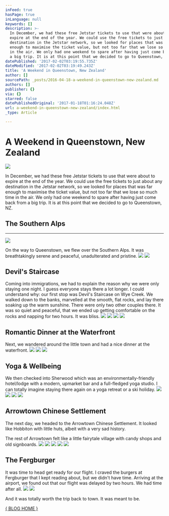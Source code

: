 ```yaml
---
inFeed: true
hasPage: true
inLanguage: null
keywords: []
description: >-
  In December, we had these free Jetstar tickets to use that were about to
  expire at the end of the year. We could use the free tickets to just about any
  destination in the Jetstar network, so we looked for places that was far
  enough to maximise the ticket value, but not too far that we lose so much time
  in the air. We only had one weekend to spare after having just come back from
  a big trip. It is at this point that we decided to go to Queenstown, NZ.
datePublished: '2017-02-02T03:19:55.735Z'
dateModified: '2017-02-02T03:19:49.243Z'
title: 'A Weekend in Queenstown, New Zealand'
author: []
sourcePath: _posts/2016-04-18-a-weekend-in-queenstown-new-zealand.md
authors: []
publisher: {}
via: {}
starred: false
datePublishedOriginal: '2017-01-18T01:16:24.048Z'
url: a-weekend-in-queenstown-new-zealand/index.html
_type: Article

---
```

# A Weekend in Queenstown, New Zealand
![](https://the-grid-user-content.s3-us-west-2.amazonaws.com/b89407a7-5cd6-49e4-9533-7661203b2af7.jpg)

In December, we had these free Jetstar tickets to use that were about to expire at the end of the year. We could use the free tickets to just about any destination in the Jetstar network, so we looked for places that was far enough to maximise the ticket value, but not too far that we lose so much time in the air. We only had one weekend to spare after having just come back from a big trip. It is at this point that we decided to go to Queenstown, NZ.

## The Southern Alps

---

![](https://the-grid-user-content.s3-us-west-2.amazonaws.com/abfc2fb8-51db-477c-9117-73a7d5f5d8df.jpg)

On the way to Queenstown, we flew over the Southern Alps. It was breathtakingly serene and peaceful, unadulterated and pristine.
![](https://the-grid-user-content.s3-us-west-2.amazonaws.com/b2259d6d-f780-400e-b92b-a664cfb18d8c.jpg)
![](https://the-grid-user-content.s3-us-west-2.amazonaws.com/9eda8982-ced6-4d6f-a498-8760ebac05e8.jpg)

## Devil's Staircase

Coming into immigrations, we had to explain the reason why we were only staying one night. I guess everyone stays there a lot longer. I could understand why: our first stop was Devil's Staircase on Wye Creek. We walked down to the banks, marvelled at the smooth, flat rocks, and lay there soaking up the warm sunshine. There were only two other couples there. It was so quiet and peaceful, that we ended up getting comfortable on the rocks and napping for two hours. It was bliss.
![](https://the-grid-user-content.s3-us-west-2.amazonaws.com/d9614701-c016-4254-a3cf-b0675d9eab88.jpg)
![](https://the-grid-user-content.s3-us-west-2.amazonaws.com/4d3c1421-b7a9-4add-899b-21c27c798e32.jpg)
![](https://the-grid-user-content.s3-us-west-2.amazonaws.com/822b68bd-1359-43ff-8d04-a689804b5fc8.jpg)
![](https://the-grid-user-content.s3-us-west-2.amazonaws.com/c89da20b-95a4-4575-81a0-64c62ea0df73.jpg)

## Romantic Dinner at the Waterfront

Next, we wandered around the little town and had a nice dinner at the waterfront.
![](https://the-grid-user-content.s3-us-west-2.amazonaws.com/4ea9fa09-df35-4508-821d-76ad43e53d72.jpg)
![](https://the-grid-user-content.s3-us-west-2.amazonaws.com/fad84713-4219-4ee5-8763-1fe912a8add3.jpg)
![](https://the-grid-user-content.s3-us-west-2.amazonaws.com/237b5d8a-bd55-4233-97ca-96d0a0ec5f1c.jpg)

## Yoga & Wellbeing

We then checked into Sherwood which was an environmentally-friendly hotel/lodge with a modern, upmarket bar and a full-fledged yoga studio. I can totally imagine staying there again on a yoga retreat or a ski holiday.
![](https://the-grid-user-content.s3-us-west-2.amazonaws.com/eb9360dc-1639-4bbd-a802-0e88f1448078.jpg)
![](https://the-grid-user-content.s3-us-west-2.amazonaws.com/a50516ef-d388-49bb-8751-73c2c61a124a.jpg)
![](https://the-grid-user-content.s3-us-west-2.amazonaws.com/295ba876-d9fb-4651-9cc4-49aa35151406.jpg)
![](https://the-grid-user-content.s3-us-west-2.amazonaws.com/80fb03bf-4208-4a1e-8eb6-2945b0280809.jpg)

## Arrowtown Chinese Settlement

The next day, we headed to the Arrowtown Chinese Settlement. It looked like Hobbiton with little huts, albeit with a very sad history.

The rest of Arrowtown felt like a little fairytale village with candy shops and old signboards.
![](https://the-grid-user-content.s3-us-west-2.amazonaws.com/44b8a7e7-2213-461c-8e24-965fdb7c469e.jpg)
![](https://the-grid-user-content.s3-us-west-2.amazonaws.com/4cc6067a-c0da-4cab-b222-f1ed1b7e7b2b.jpg)
![](https://the-grid-user-content.s3-us-west-2.amazonaws.com/905301fa-cc13-4cda-87b8-f59391409764.jpg)
![](https://the-grid-user-content.s3-us-west-2.amazonaws.com/2edec24e-d177-4be2-be99-a402a1f0ef08.jpg)
![](https://the-grid-user-content.s3-us-west-2.amazonaws.com/02656520-86d7-46ff-b265-eab1dadad9a3.jpg)

## The Fergburger

It was time to head get ready for our flight. I craved the burgers at Fergburger that I kept reading about, but we didn't have time. Arriving at the airport, we found out that our flight was delayed by two hours. We had time after all.
![](https://the-grid-user-content.s3-us-west-2.amazonaws.com/221c9ca4-1fec-4eb8-8598-afb76fbcbd59.jpg)
![](https://the-grid-user-content.s3-us-west-2.amazonaws.com/85bc8afb-6851-4b9f-a292-6b673afecbc2.jpg)

And it was totally worth the trip back to town. It was meant to be.

[{ BLOG HOME }][0]

[0]: http://blog.eightcorners.co/